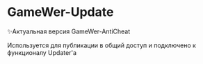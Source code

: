 # GameWer-Update
✨Актуальная версия GameWer-AntiCheat

Используется для публикации в общий доступ и подключено к функционалу Updater'a
